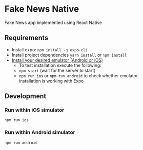 # Fake News Native

Fake News app implemented using React Native


## Requirements

- Install expo: `npm install -g expo-cli`
- Install project dependencies `yarn install` or `npm install`
- [Install your desired emulator (Android or iOS)](https://docs.expo.io/versions/v30.0.0/introduction/installation)
  - To test installation execute the following:
  - `npm start` (wait for the server to start)
  - `npm run ios` or `npm run android` to check whether emulator installation is working with Expo

## Development


###  Run within iOS simulator

`npm run ios`

### Run within Android simulator

`npm run android`
